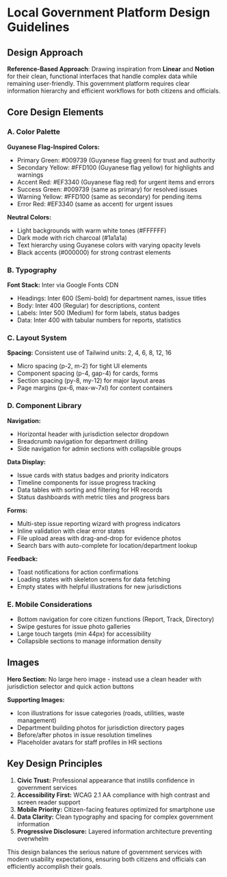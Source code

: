 # Local Government Platform Design Guidelines

## Design Approach
**Reference-Based Approach**: Drawing inspiration from **Linear** and **Notion** for their clean, functional interfaces that handle complex data while remaining user-friendly. This government platform requires clear information hierarchy and efficient workflows for both citizens and officials.

## Core Design Elements

### A. Color Palette
**Guyanese Flag-Inspired Colors:**
- Primary Green: #009739 (Guyanese flag green) for trust and authority
- Secondary Yellow: #FFD100 (Guyanese flag yellow) for highlights and warnings
- Accent Red: #EF3340 (Guyanese flag red) for urgent items and errors
- Success Green: #009739 (same as primary) for resolved issues
- Warning Yellow: #FFD100 (same as secondary) for pending items
- Error Red: #EF3340 (same as accent) for urgent issues

**Neutral Colors:**
- Light backgrounds with warm white tones (#FFFFFF)
- Dark mode with rich charcoal (#1a1a1a)
- Text hierarchy using Guyanese colors with varying opacity levels
- Black accents (#000000) for strong contrast elements

### B. Typography
**Font Stack:** Inter via Google Fonts CDN
- Headings: Inter 600 (Semi-bold) for department names, issue titles
- Body: Inter 400 (Regular) for descriptions, content
- Labels: Inter 500 (Medium) for form labels, status badges
- Data: Inter 400 with tabular numbers for reports, statistics

### C. Layout System
**Spacing:** Consistent use of Tailwind units: 2, 4, 6, 8, 12, 16
- Micro spacing (p-2, m-2) for tight UI elements
- Component spacing (p-4, gap-4) for cards, forms
- Section spacing (py-8, my-12) for major layout areas
- Page margins (px-6, max-w-7xl) for content containers

### D. Component Library

**Navigation:**
- Horizontal header with jurisdiction selector dropdown
- Breadcrumb navigation for department drilling
- Side navigation for admin sections with collapsible groups

**Data Display:**
- Issue cards with status badges and priority indicators
- Timeline components for issue progress tracking
- Data tables with sorting and filtering for HR records
- Status dashboards with metric tiles and progress bars

**Forms:**
- Multi-step issue reporting wizard with progress indicators
- Inline validation with clear error states
- File upload areas with drag-and-drop for evidence photos
- Search bars with auto-complete for location/department lookup

**Feedback:**
- Toast notifications for action confirmations
- Loading states with skeleton screens for data fetching
- Empty states with helpful illustrations for new jurisdictions

### E. Mobile Considerations
- Bottom navigation for core citizen functions (Report, Track, Directory)
- Swipe gestures for issue photo galleries
- Large touch targets (min 44px) for accessibility
- Collapsible sections to manage information density

## Images
**Hero Section:** No large hero image - instead use a clean header with jurisdiction selector and quick action buttons

**Supporting Images:**
- Icon illustrations for issue categories (roads, utilities, waste management)
- Department building photos for jurisdiction directory pages
- Before/after photos in issue resolution timelines
- Placeholder avatars for staff profiles in HR sections

## Key Design Principles
1. **Civic Trust:** Professional appearance that instills confidence in government services
2. **Accessibility First:** WCAG 2.1 AA compliance with high contrast and screen reader support
3. **Mobile Priority:** Citizen-facing features optimized for smartphone use
4. **Data Clarity:** Clean typography and spacing for complex government information
5. **Progressive Disclosure:** Layered information architecture preventing overwhelm

This design balances the serious nature of government services with modern usability expectations, ensuring both citizens and officials can efficiently accomplish their goals.